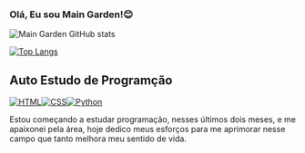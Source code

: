### Olá, Eu sou Main Garden!😊

![Main Garden GitHub stats](https://github-readme-stats.vercel.app/api?username=main-garden&show_icons=true&theme=merko)

[![Top Langs](https://github-readme-stats.vercel.app/api/top-langs/?username=main-garden)](https://github.com/main-garden/github-readme-stats)

## Auto Estudo de Programção 
[![HTML](https://img.shields.io/badge/HTML5-E34F26?style=for-the-badge&logo=html5&logoColor=white)](https://github.com/Main-Garden/Projecte-3/blob/main/index.html)[![CSS](https://img.shields.io/badge/CSS-239120?&style=for-the-badge&logo=css3&logoColor=white)](https://github.com/Main-Garden/Projecte-3/blob/main/style.css)[![Python](	https://img.shields.io/badge/Python-14354C?style=for-the-badge&logo=python&logoColor=white)](https://github.com/Main-Garden/Projecte-3/blob/main/Abrir%20Google.ipynb)

Estou começando a estudar programação, nesses últimos dois meses, e me apaixonei pela área, hoje dedico meus esforços para me aprimorar nesse campo que tanto melhora meu sentido de vida.

